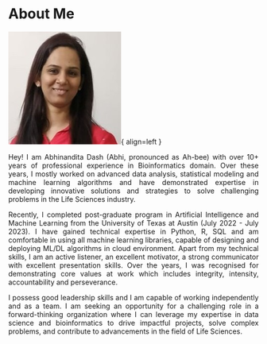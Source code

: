 # About Me
![It's Me](images/1581792833447.jpeg){ align=left } <p align=justify> Hey! I am Abhinandita Dash (Abhi, pronounced as Ah-bee) with over 10+ years of professional experience in Bioinformatics domain. Over these years, I mostly worked on advanced data analysis, statistical modeling and machine learning algorithms and have demonstrated expertise in developing innovative solutions and strategies to solve challenging problems in the Life Sciences industry.</p>

<p align=justify>Recently, I completed post-graduate program in Artificial Intelligence and Machine Learning from the University of Texas at Austin (July 2022 - July 2023). I have gained technical expertise in Python, R, SQL and am comfortable in using all machine learning libraries, capable of designing and deploying ML/DL algorithms in cloud environment. Apart from my technical skills, I am an active listener, an excellent motivator, a strong communicator with excellent presentation skills. Over the years, I was recognised for demonstrating core values at work which includes integrity, intensity, accountability and perseverance.<p> 

<p align=justify>I possess good leadership skills and I am capable of working independently and as a team. I am seeking an opportunity for a challenging role in a forward-thinking organization where I can leverage my expertise in data science and bioinformatics to drive impactful projects, solve complex problems, and contribute to advancements in the field of Life Sciences.
</p>




